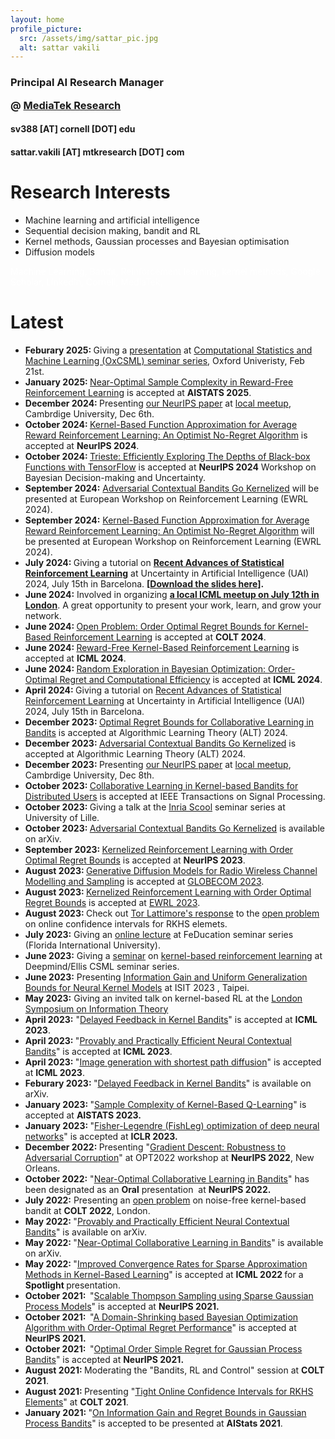 ```yaml
---
layout: home
profile_picture:
  src: /assets/img/sattar_pic.jpg
  alt: sattar vakili
---
```

<h3><strong>Principal AI Research Manager
  
@ <a href="https://i.mediatek.com/mediatekresearch" target="_blank" rel="noopener">MediaTek Research</a></strong></h3>



<h4>sv388 [AT] cornell [DOT] edu</h4>

<h4>sattar.vakili [AT] mtkresearch [DOT] com</h4>









# Research Interests

<ul>
  <li> Machine learning and artificial intelligence</li>
  <li> Sequential decision making, bandit and RL</li>
  <li> Kernel methods, Gaussian processes and Bayesian optimisation</li>
  <li> Diffusion models</li>
</ul>

<span style="color:white">Machine Learning, Bandit, Reinforcement learning, kernel methods, Google Scholar, LinkedIn, Cornell, MediaTek,  </span>

# Latest
<ul>
  <li><strong>Feburary 2025: </strong> Giving a <a href="assets/OxCSML_presentation_web.pdf" target="_blank" rel="noopener">presentation</a> at <a href="https://csml.stats.ox.ac.uk/" target="_blank" rel="noopener">Computational Statistics and Machine Learning (OxCSML) seminar series</a>, Oxford Univeristy, Feb 21st. </li>
  <li><strong>January 2025: </strong><a href="https://openreview.net/forum?id=DgbY2CuyhW" target="_blank" rel="noopener">Near-Optimal Sample Complexity in Reward-Free Reinforcement Learning</a> is accepted at <strong>AISTATS 2025</strong>.</li>
  <li><strong>December 2024: </strong> Presenting <a href="https://proceedings.neurips.cc/paper_files/paper/2024/hash/2d0842550e6d92b0e27e7e810b1a4792-Abstract-Conference.html" target="_blank" rel="noopener">our NeurIPS paper</a> at <a href="https://www.neuripsmeetupatcambridge.info/home" target="_blank" rel="noopener">local meetup</a>, Cambrdige University, Dec 6th. </li>
  <li><strong>October 2024: </strong><a href="https://arxiv.org/abs/2410.23498" target="_blank" rel="noopener">Kernel-Based Function Approximation for Average Reward Reinforcement Learning: An Optimist No-Regret Algorithm</a> is accepted at <strong>NeurIPS 2024</strong>.</li>
  <li><strong>October 2024: </strong><a href="https://arxiv.org/abs/2302.08436" target="_blank" rel="noopener">Trieste: Efficiently Exploring The Depths of Black-box Functions with TensorFlow</a> is accepted at <strong>NeurIPS 2024</strong> Workshop on Bayesian Decision-making and Uncertainty.</li>
  <li><strong>September 2024:</strong> <a href="https://arxiv.org/abs/2310.01609" target="_blank" rel="noopener">Adversarial Contextual Bandits Go Kernelized</a> will be presented at European Workshop on Reinforcement Learning (EWRL 2024).</li>
  <li><strong>September 2024:</strong> <a href="https://arxiv.org/abs/2410.23498" target="_blank" rel="noopener">Kernel-Based Function Approximation for Average Reward Reinforcement Learning: An Optimist No-Regret Algorithm</a> will be presented at European Workshop on Reinforcement Learning (EWRL 2024).</li>
  <li><strong>July 2024: </strong> Giving a tutorial on <strong><a href="https://www.auai.org/uai2024/tutorials" target="_blank" rel="noopener">Recent Advances of Statistical Reinforcement Learning</a></strong> at Uncertainty in Artificial Intelligence (UAI) 2024, July 15th in Barcelona. <strong>[<a href="assets
/UAI2024_RL_tutorial.pdf" target="_blank" rel="noopener">Download the slides here</a>].</strong> </li>
  <li> <strong>June 2024:</strong> Involved in organizing <strong><a href="https://www.icml-meetup-london.info" target="_blank" rel="noopener">a local ICML meetup on July 12th in London</a></strong>. A great opportunity to present your work, learn, and grow your network.</li>
  <li><strong>June 2024: </strong><a href="https://arxiv.org/abs/2406.15250" target="_blank" rel="noopener">Open Problem: Order Optimal Regret Bounds for Kernel-Based Reinforcement Learning</a> is accepted at <strong>COLT 2024</strong>.</li>
  <li><strong>June 2024: </strong><a href="https://openreview.net/pdf?id=QTt2xJI8vk" target="_blank" rel="noopener">Reward-Free Kernel-Based Reinforcement Learning</a> is accepted at <strong>ICML 2024</strong>.</li>
  <li><strong>June 2024: </strong><a class="gsc_oci_title_link" href="https://arxiv.org/abs/2310.15351" target="_blank" rel="noopener" data-clk="hl=en&amp;sa=T&amp;ei=hBd2ZMqBNJaay9YP8PScyAs">Random Exploration in Bayesian Optimization: Order-Optimal Regret and Computational Efficiency</a> is accepted at <strong>ICML 2024</strong>.</li>
  <li><strong>April 2024: </strong> Giving a tutorial on <a href="https://www.auai.org/uai2024/tutorials" target="_blank" rel="noopener">Recent Advances of Statistical Reinforcement Learning</a> at Uncertainty in Artificial Intelligence (UAI) 2024, July 15th in Barcelona.</li>
  <li><strong>December 2023: </strong><a href="https://arxiv.org/abs/2312.09674" target="_blank" rel="noopener">Optimal Regret Bounds for Collaborative Learning in Bandits</a> is accepted at Algorithmic Learning Theory (ALT) 2024.</li>
  <li><strong>December 2023: </strong><a href="https://arxiv.org/abs/2310.01609" target="_blank" rel="noopener">Adversarial Contextual Bandits Go Kernelized</a> is accepted at Algorithmic Learning Theory (ALT) 2024.</li>
  <li><strong>December 2023: </strong> Presenting <a href="https://arxiv.org/abs/2306.07745" target="_blank" rel="noopener">our NeurIPS paper</a> at <a href="https://www.neuripsmeetupcambridge.info/home" target="_blank" rel="noopener">local meetup</a>, Cambrdige University, Dec 8th. </li>
  <li><strong>October 2023: </strong><a href="https://arxiv.org/abs/2207.07948" target="_blank" rel="noopener">Collaborative Learning in Kernel-based Bandits for Distributed Users</a> is accepted at IEEE Transactions on Signal Processing.</li>
  <li><strong>October 2023: </strong> Giving a talk at the <a href="https://team.inria.fr/scool/" target="_blank" rel="noopener">Inria Scool</a> seminar series at University of Lille.</li>
  <li><strong>October 2023: </strong><a href="https://arxiv.org/abs/2310.01609" target="_blank" rel="noopener">Adversarial Contextual Bandits Go Kernelized</a> is available on arXiv.</li>
  <li><strong>September 2023: </strong><a href="https://arxiv.org/abs/2306.07745" target="_blank" rel="noopener">Kernelized Reinforcement Learning with Order Optimal Regret Bounds</a> is accepted at <strong>NeurIPS 2023</strong>.</li>
  <li><strong>August 2023: </strong><a href="https://arxiv.org/abs/2308.05583" target="_blank" rel="noopener">Generative Diffusion Models for Radio Wireless Channel Modelling and Sampling</a> is accepted at <a href="https://globecom2023.ieee-globecom.org/" target="_blank" rel="noopener">GLOBECOM 2023</a>.</li>
 	<li><strong>August 2023: </strong><a href="https://arxiv.org/abs/2306.07745" target="_blank" rel="noopener">Kernelized Reinforcement Learning with Order Optimal Regret Bounds</a> is accepted at <a href="https://ewrl.wordpress.com/ewrl16-2023/" target="_blank" rel="noopener">EWRL 2023</a>.</li>
  <li><strong>August 2023: </strong> Check out <a href="https://proceedings.mlr.press/v195/lattimore23b.html" target="_blank" rel="noopener">Tor Lattimore's response</a> to the <a href="https://proceedings.mlr.press/v134/open-problem-vakili21a.html" target="_blank" rel="noopener">open problem</a> on online confidence intervals for RKHS elemets.</li>
 	<li><strong>July 2023:</strong> Giving an <a href="https://www.youtube.com/watch?v=lHqe8oa2VWU&amp;ab_channel=HadiAmini" target="_blank" rel="noopener">online lecture</a> at FeDucation seminar series (Florida International University).</li>
 	<li><strong>June 2023:</strong> Giving a <a href="https://ucl-ellis.github.io/dm_csml_seminars/2023-06-23-Vakili/" target="_blank" rel="noopener">seminar</a> on <a href="https://arxiv.org/pdf/2306.07745.pdf">kernel-based reinforcement learning</a> at Deepmind/Ellis CSML seminar series.</li>
 	<li><strong>June 2023:</strong> Presenting <a href="https://arxiv.org/abs/2109.06099" target="_blank" rel="noopener">Information Gain and Uniform Generalization Bounds for Neural Kernel Models</a> at ISIT 2023 , Taipei.</li>
 	<li><strong>May 2023:</strong> Giving an invited talk on kernel-based RL at the <a href="https://www.ucl.ac.uk/ai-centre/lsit-2023-seventh-london-symposium-information-theory">London Symposium on Information Theory</a></li>
 	<li><strong>April 2023:</strong> "<a class="gsc_a_at" href="https://scholar.google.com/citations?view_op=view_citation&amp;hl=en&amp;user=N9xs8w0AAAAJ&amp;sortby=pubdate&amp;citation_for_view=N9xs8w0AAAAJ:iH-uZ7U-co4C" target="_blank" rel="noopener">Delayed Feedback in Kernel Bandits</a>" is accepted at <strong>ICML 2023</strong>.</li>
 	<li><strong>April 2023: </strong>"<a class="gsc_oci_title_link" href="https://arxiv.org/abs/2206.00099" target="_blank" rel="noopener" data-clk="hl=en&amp;sa=T&amp;ei=hBd2ZMqBNJaay9YP8PScyAs">Provably and Practically Efficient Neural Contextual Bandits</a>" is accepted at <strong>ICML 2023</strong>.</li>
 	<li><strong>April 2023: </strong>"<a href="https://arxiv.org/abs/2306.00501" target="_blank" rel="noopener">Image generation with shortest path diffusion</a>" is accepted at <strong>ICML 2023</strong>.</li>
 	<li><strong>Feburary 2023: </strong>"<a href="https://arxiv.org/abs/2302.00392" target="_blank" rel="noopener">Delayed Feedback in Kernel Bandits</a>" is available on arXiv.</li>
 	<li><strong>January 2023: </strong>"<a href="https://arxiv.org/abs/2302.00727" target="_blank" rel="noopener">Sample Complexity of Kernel-Based Q-Learning</a>" is accepted at <strong>AISTATS 2023.</strong></li>
 	<li><strong>January 2023: </strong>"<a href="https://openreview.net/forum?id=c9lAOPvQHS" target="_blank" rel="noopener">Fisher-Legendre (FishLeg) optimization of deep neural networks</a>" is accepted at <strong>ICLR 2023.</strong></li>
 	<li><strong>December 2022: </strong>Presenting "<a href="https://opt-ml.org/papers/2022/paper26.pdf" target="_blank" rel="noopener">Gradient Descent: Robustness to Adversarial Corruption</a>" at OPT2022 workshop at <strong>NeurIPS 2022</strong>, New Orleans.</li>
 	<li><strong>October 2022:</strong> "<a href="https://openreview.net/forum?id=2xfJ26BuFP" target="_blank" rel="noopener">Near-Optimal Collaborative Learning in Bandits</a>" has been designated as an <span class="il"><strong>Oral</strong> presentation</span>  at <strong>NeurIPS 2022. </strong></li>
 	<li><strong>July 2022:</strong> Presenting an <a href="https://arxiv.org/abs/2002.05096" target="_blank" rel="noopener">open problem</a> on noise-free kernel-based bandit at <strong>COLT 2022</strong>, London.</li>
 	<li><strong>May 2022: </strong>"<a href="https://arxiv.org/abs/2206.00099" target="_blank" rel="noopener">Provably and Practically Efficient Neural Contextual Bandits</a>" is available on arXiv.</li>
 	<li><strong>May 2022: </strong>"<a href="https://arxiv.org/abs/2206.00121" target="_blank" rel="noopener">Near-Optimal Collaborative Learning in Bandits</a>" is available on arXiv.</li>
 	<li><strong>May 2022: </strong>"<a href="https://proceedings.mlr.press/v162/vakili22a.html" target="_blank" rel="noopener">Improved Convergence Rates for Sparse Approximation Methods in Kernel-Based Learning</a>" is accepted at <strong>ICML 2022 </strong>for a<strong> Spotlight </strong>presentation.</li>
 	<li><strong>October 2021:  </strong>"<a href="https://papers.nips.cc/paper/2021/hash/2c7f9ccb5a39073e24babc3a4cb45e60-Abstract.html" target="_blank" rel="noopener">Scalable Thompson Sampling using Sparse Gaussian Process Models</a>" is accepted at <strong>NeurIPS 2021.</strong></li>
 	<li><strong>October 2021:  </strong>"<a href="https://papers.nips.cc/paper/2021/hash/f19fec2f129fbdba76493451275c883a-Abstract.html" target="_blank" rel="noopener">A Domain-Shrinking based Bayesian Optimization Algorithm with Order-Optimal Regret Performance</a>" is accepted at <strong>NeurIPS 2021.</strong></li>
 	<li><strong>October 2021:  </strong>"<a href="https://papers.nips.cc/paper/2021/hash/b1300291698eadedb559786c809cc592-Abstract.html" target="_blank" rel="noopener">Optimal Order Simple Regret for Gaussian Process Bandits</a>" is accepted at <strong>NeurIPS 2021.</strong></li>
 	<li><strong>August 2021: </strong>Moderating the "Bandits, RL and Control" session at <strong>COLT 2021</strong>.</li>
 	<li><strong>August 2021: </strong>Presenting "<a href="https://proceedings.mlr.press/v134/open-problem-vakili21a.html">Tight Online Confidence Intervals for RKHS Elements</a>" at <strong>COLT 2021</strong>.</li>
 	<li><strong>January 2021: </strong>"<span class=" aw5Odc"><a class="XqQF9c" href="https://proceedings.mlr.press/v130/vakili21a.html" target="_blank" rel="noopener">On Information Gain and Regret Bounds in Gaussian Process Bandits</a></span>" is accepted to be presented at <span class=" aw5Odc"><strong>AIStats 2021</strong></span>.</li>
</ul>



